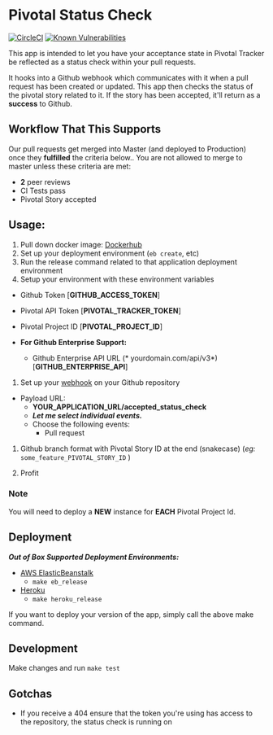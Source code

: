 # Pivotal Status Check

[![CircleCI](https://circleci.com/gh/xogroup/pivotal-status-check/tree/master.svg?style=svg)](https://circleci.com/gh/xogroup/pivotal-status-check/tree/master) [![Known Vulnerabilities](https://snyk.io/test/github/xogroup/pivotal-status-check/badge.svg)](https://snyk.io/test/github/xogroup/pivotal-status-check)

This app is intended to let you have your acceptance state in Pivotal Tracker be reflected as a status check within your pull requests.

It hooks into a Github webhook which communicates with it when a pull request has been created or updated. This app then checks the status of the pivotal story related to it. If the story has been accepted, it'll return as a **success** to Github.

## Workflow That This Supports

Our pull requests get merged into Master (and deployed to Production) once they **fulfilled** the criteria below.. You are not allowed to merge to master unless these criteria are met:

* **2** peer reviews
* CI Tests pass
* Pivotal Story accepted

## Usage:

1. Pull down docker image:  [Dockerhub](https://hub.docker.com/r/justneph/pivotal-status-check/)
1. Set up your deployment environment (```eb create```, etc)
1. Run the release command related to that application deployment environment
1. Setup your environment with these environment variables
  * Github Token [**GITHUB_ACCESS_TOKEN**]
  * Pivotal API Token [**PIVOTAL_TRACKER_TOKEN**]
  * Pivotal Project ID [**PIVOTAL_PROJECT_ID**]

  * **For Github Enterprise Support:**
    * Github Enterprise API URL (* yourdomain.com/api/v3*) [**GITHUB_ENTERPRISE_API**]
1. Set up your [webhook](https://developer.github.com/webhooks/) on your Github repository
  * Payload URL:
    * **YOUR_APPLICATION_URL/accepted_status_check**
    * ***Let me select individual events.***
    * Choose the following events:
      * Pull request
1. Github branch format with Pivotal Story ID at the end (snakecase) (*eg:* ```some_feature_PIVOTAL_STORY_ID``` )

1. Profit

### Note

You will need to deploy a **NEW** instance for **EACH** Pivotal Project Id.

## Deployment

***Out of Box Supported Deployment Environments:***
* [AWS ElasticBeanstalk](https://aws.amazon.com/elasticbeanstalk/)
  * ```make eb_release```
* [Heroku](http://www.heroku.com)
  * ```make heroku_release```

If you want to deploy your version of the app, simply call the above make command.

## Development

Make changes and run ```make test```

## Gotchas

* If you receive a 404 ensure that the token you're using has access to the repository, the status check is running on

